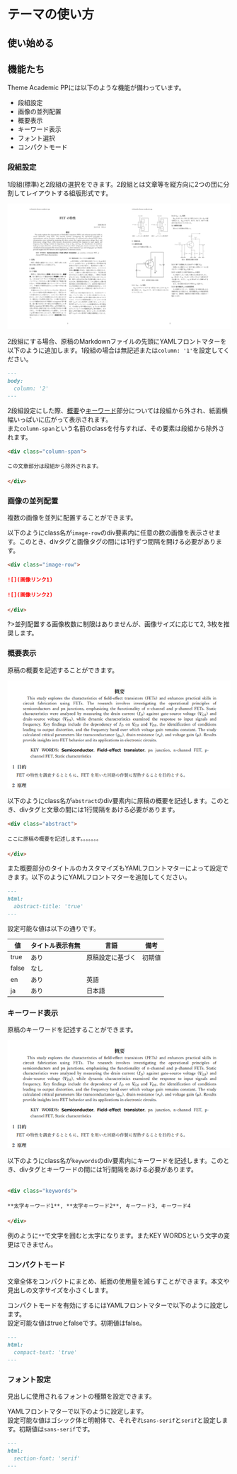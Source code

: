 # テーマの使い方

## 使い始める

## 機能たち

Theme Academic PPには以下のような機能が備わっています。

- 段組設定
- 画像の並列配置
- 概要表示
- キーワード表示
- フォント選択
- コンパクトモード

### 段組設定
1段組(標準)と2段組の選択をできます。2段組とは文章等を縦方向に2つの団に分割してレイアウトする組版形式です。  

![2段組サンプル](../_img/2columns.png ':size=900')

2段組にする場合、原稿のMarkdownファイルの先頭にYAMLフロントマターを以下のように追加します。1段組の場合は無記述または`column: '1'`を設定してください。

```md
---
body:
  column: '2'
---
```

2段組設定にした際、[概要](ja/guide?id=概要表示)や[キーワード](ja/guide?id=キーワード表示)部分については段組から外され、紙面横幅いっぱいに広がって表示されます。  
また`column-span`という名前のclassを付与すれば、その要素は段組から除外されます。

```md
<div class="column-span">

この文章部分は段組から除外されます。

</div>
```

### 画像の並列配置
複数の画像を並列に配置することができます。

以下のようにclass名が`image-row`のdiv要素内に任意の数の画像を表示させます。このとき、divタグと画像タグの間には1行ずつ間隔を開ける必要があります。

```md
<div class="image-row">

![](画像リンク1)

![](画像リンク2)

</div>
```

?>並列配置する画像枚数に制限はありませんが、画像サイズに応じて2, 3枚を推奨します。

### 概要表示
原稿の概要を記述することができます。

![概要表示サンプル](../_img/abstract-keywords.png ':size=600')

以下のようにclass名が`abstract`のdiv要素内に原稿の概要を記述します。このとき、divタグと文章の間には1行間隔をあける必要があります。

```md
<div class="abstract">

ここに原稿の概要を記述します。。。。。。。

</div>

```

また概要部分のタイトルのカスタマイズもYAMLフロントマターによって設定できます。以下のようにYAMLフロントマターを追加してください。  

```md
---
html:
  abstract-title: 'true'
---
```

設定可能な値は以下の通りです。

|値|タイトル表示有無|言語|備考|
|---|---|---|---|
|true|あり|原稿設定に基づく|初期値|
|false|なし|||
|en|あり|英語||
|ja|あり|日本語||

### キーワード表示
原稿のキーワードを記述することができます。

![概要表示サンプル](../_img/abstract-keywords.png ':size=600')

以下のようにclass名が`keywords`のdiv要素内にキーワードを記述します。このとき、divタグとキーワードの間には1行間隔をあける必要があります。

```md

<div class="keywords">

**太字キーワード1**, **太字キーワード2**, キーワード3, キーワード4

</div>

```

例のように`**`で文字を囲むと太字になります。またKEY WORDSという文字の変更はできません。

### コンパクトモード
文章全体をコンパクトにまとめ、紙面の使用量を減らすことができます。本文や見出しの文字サイズを小さくします。

コンパクトモードを有効にするにはYAMLフロントマターで以下のように設定します。  
設定可能な値はtrueとfalseです。初期値はfalse。

```md
---
html:
  compact-text: 'true'
---
```

### フォント設定
見出しに使用されるフォントの種類を設定できます。

YAMLフロントマターで以下のように設定します。  
設定可能な値はゴシック体と明朝体で、それぞれ`sans-serif`と`serif`と設定します。初期値は`sans-serif`です。

```md
---
html:
  section-font: 'serif'
---
```